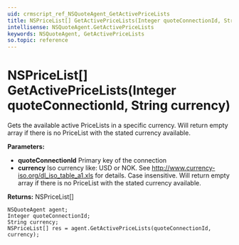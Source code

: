 ```yaml
---
uid: crmscript_ref_NSQuoteAgent_GetActivePriceLists
title: NSPriceList[] GetActivePriceLists(Integer quoteConnectionId, String currency)
intellisense: NSQuoteAgent.GetActivePriceLists
keywords: NSQuoteAgent, GetActivePriceLists
so.topic: reference
---
```


# NSPriceList[] GetActivePriceLists(Integer quoteConnectionId, String currency)

Gets the available active PriceLists in a specific currency. Will return empty array if there is no PriceList with the stated currency available.

**Parameters:**
 - **quoteConnectionId** Primary key of the connection
 - **currency** Iso currency like: USD or NOK. See http://www.currency-iso.org/dl_iso_table_a1.xls for details. Case insensitive. Will return empty array if there is no PriceList with the stated currency available.

**Returns:** NSPriceList[]

```crmscript
NSQuoteAgent agent;
Integer quoteConnectionId;
String currency;
NSPriceList[] res = agent.GetActivePriceLists(quoteConnectionId, currency);
```

